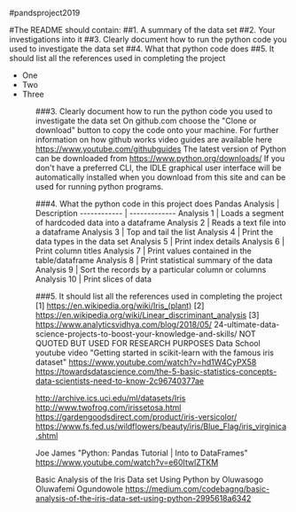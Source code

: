 #pandsproject2019

#The README should contain: 
##1. A summary of the data set 
##2. Your investigations into it
##3. Clearly document how to run the python code you used to investigate the data set
##4. What that python code does
##5. It should list all the references used in completing the project

<ul>
    <li>One</li>
    <li>Two</li>
    <li>Three
        <ul>
 


###3. Clearly document how to run the python code you used to investigate the data set
On github.com choose the "Clone or download" button to copy the code onto your machine.
For further information on how github works video guides are available here https://www.youtube.com/githubguides
The latest version of Python can be downloaded from https://www.python.org/downloads/
If you don't have a preferred CLI, the IDLE graphical user interface will be automatically installed when you download from this site and can be used for running python programs.

###4. What the python code in this project does
  Pandas Analysis | Description
    ------------ | -------------
    Analysis 1 | Loads a segment of hardcoded data into a dataframe
    Analysis 2 | Reads a text file into a dataframe
    Analysis 3 | Top and tail the list
    Analysis 4 | Print the data types in the data set
    Analysis 5 | Print index details
    Analysis 6 | Print column titles
    Analysis 7 | Print values contained in the table/dataframe
    Analysis 8 | Print statistical summary of the data
    Analysis 9 | Sort the records by a particular column or columns
    Analysis 10 | Print slices of data



###5. It should list all the references used in completing the project
[1]  https://en.wikipedia.org/wiki/Iris_(plant)
[2] https://en.wikipedia.org/wiki/Linear_discriminant_analysis
[3] https://www.analyticsvidhya.com/blog/2018/05/
24-ultimate-data-science-projects-to-boost-your-knowledge-and-skills/
NOT QUOTED BUT USED FOR RESEARCH PURPOSES
Data School youtube video
"Getting started in scikit-learn with the famous iris dataset"
https://www.youtube.com/watch?v=hd1W4CyPX58
https://towardsdatascience.com/the-5-basic-statistics-concepts-data-scientists-need-to-know-2c96740377ae

http://archive.ics.uci.edu/ml/datasets/Iris
http://www.twofrog.com/irissetosa.html
https://gardengoodsdirect.com/product/iris-versicolor/
https://www.fs.fed.us/wildflowers/beauty/iris/Blue_Flag/iris_virginica.shtml

Joe James "Python: Pandas Tutorial | Into to DataFrames"
https://www.youtube.com/watch?v=e60ItwlZTKM

Basic Analysis of the Iris Data set Using Python
by Oluwasogo Oluwafemi Ogundowole
https://medium.com/codebagng/basic-analysis-of-the-iris-data-set-using-python-2995618a6342
